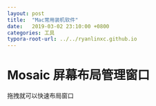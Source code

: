 ```yaml
---
layout: post
title:  "Mac常用装机软件"
date:   2019-03-02 23:10:00 +0800
categories: 工具
typora-root-url: ../../ryanlinxc.github.io
---
```


# Mosaic 屏幕布局管理窗口
拖拽就可以快速布局窗口